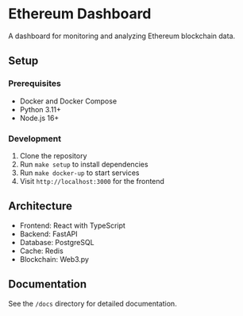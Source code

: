 # Ethereum Dashboard

A dashboard for monitoring and analyzing Ethereum blockchain data.

## Setup

### Prerequisites
- Docker and Docker Compose
- Python 3.11+
- Node.js 16+

### Development
1. Clone the repository
2. Run `make setup` to install dependencies
3. Run `make docker-up` to start services
4. Visit `http://localhost:3000` for the frontend

## Architecture
- Frontend: React with TypeScript
- Backend: FastAPI
- Database: PostgreSQL
- Cache: Redis
- Blockchain: Web3.py

## Documentation
See the `/docs` directory for detailed documentation.
